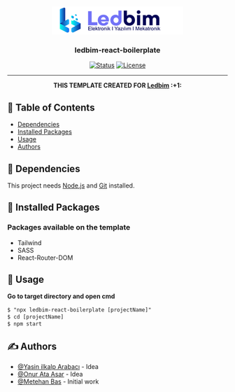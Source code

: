 <p align="center">
  <a href="" rel="noopener">
 <img src="/src/logo.png" alt="Project logo"></a>
</p>

<h3 align="center">ledbim-react-boilerplate</h3>

<div align="center">

[![Status](https://img.shields.io/badge/status-active-success.svg)]()
[![License](https://img.shields.io/badge/license-MIT-blue.svg)](/LICENSE)

</div>

---

<p align="center"><b> THIS TEMPLATE CREATED FOR <a href="https://ledbim.com/">Ledbim</a> :+1: </b>
    <br> 
</p>

## 📝 Table of Contents

- [Dependencies](#dependencies)
- [Installed Packages](#installed_packages)
- [Usage](#usage)
- [Authors](#authors)

## 🧐 Dependencies <a name = "dependencies"></a>

This project needs <a href="https://nodejs.org/en/">Node.js</a> and <a href="https://git-scm.com/">Git</a> installed.

## 🔧 Installed Packages <a name = "installed_packages"></a>

### Packages available on the template

<ul>
<li>Tailwind</li>
<li>SASS</li>
<li>React-Router-DOM</li>
</ul>

## 🎈 Usage <a name="usage"></a>

<b>Go to target directory and open cmd</b>

```
$ "npx ledbim-react-boilerplate [projectName]"
$ cd [projectName]
$ npm start
```

## ✍️ Authors <a name = "authors"></a>

- [@Yasin ilkalp Arabacı](https://github.com/yasinilkalp) - Idea
- [@Onur Ata Asar](https://github.com/onurataasar) - Idea
- [@Metehan Bas](https://github.com/MetehanBass) - Initial work
